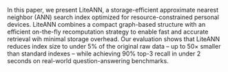 In this paper, we present LiteANN, a storage-efficient approximate nearest neighbor (ANN) search index optimized for resource-constrained personal devices. LiteANN combines a compact graph-based structure with an efficient on-the-fly recomputation strategy to enable fast and accurate retrieval wih minimal storage overhead. Our evaluation shows that LiteANN reduces index size to under 5% of the original raw data – up to 50× smaller than standard indexes – while achieving 90% top-3 recall in under 2 seconds on real-world question-answering benchmarks.






